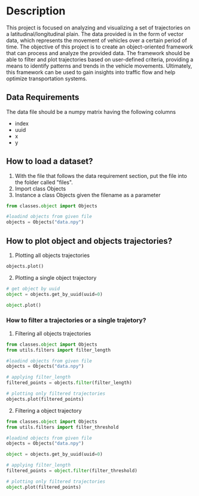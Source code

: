 # Description

This project is focused on analyzing and visualizing a set of trajectories on a latitudinal/longitudinal plain. The data provided is in the form of vector data, which represents the movement of vehicles over a certain period of time. The objective of this project is to create an object-oriented framework that can process and analyze the provided data. The framework should be able to filter and plot trajectories based on user-defined criteria, providing a means to identify patterns and trends in the vehicle movements. Ultimately, this framework can be used to gain insights into traffic flow and help optimize transportation systems.

## Data Requirements
The data file should be a numpy matrix having the following columns

- index
- uuid
- x
- y

## How to load a dataset?
1. With the file that follows the data requirement section, put the file into the folder called "files".
2. Import class Objects
3. Instance a class Objects given the filename as a parameter


```python
from classes.object import Objects

#loadind objects from given file
objects = Objects("data.npy")
```

## How to plot object and objects trajectories?

1. Plotting all objects trajectories
```python
objects.plot()
```

2. Plotting a single object trajectory
```python
# get object by uuid
object = objects.get_by_uuid(uuid=0)

object.plot()
```

### How to filter a trajectories or a single trajetory?

1. Filtering all objects trajectories
```python
from classes.object import Objects
from utils.filters import filter_length

#loadind objects from given file
objects = Objects("data.npy")

# applying filter_length
filtered_points = objects.filter(filter_length)

# plotting only filtered trajectories
objects.plot(filtered_points)
```

2. Filtering a object trajectory
```python
from classes.object import Objects
from utils.filters import filter_threshold

#loadind objects from given file
objects = Objects("data.npy")

object = objects.get_by_uuid(uuid=0)

# applying filter_length
filtered_points = object.filter(filter_threshold)

# plotting only filtered trajectories
object.plot(filtered_points)
```